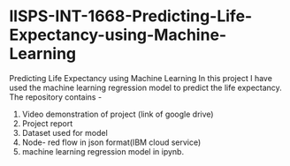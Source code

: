 # llSPS-INT-1668-Predicting-Life-Expectancy-using-Machine-Learning
Predicting Life Expectancy using Machine Learning
In this project I have used the machine learning regression model to predict the life expectancy.
The repository contains -
1. Video demonstration of project (link of google drive)
2. Project report
3. Dataset used for model
4. Node- red flow in json format(IBM cloud service)
5. machine learning regression model in ipynb.
